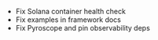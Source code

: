 - Fix Solana container health check
- Fix examples in framework docs
- Fix Pyroscope and pin observability deps